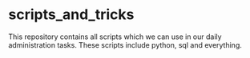 # scripts_and_tricks
This repository contains all scripts which we can use in our daily administration tasks. These scripts include python, sql and everything.
